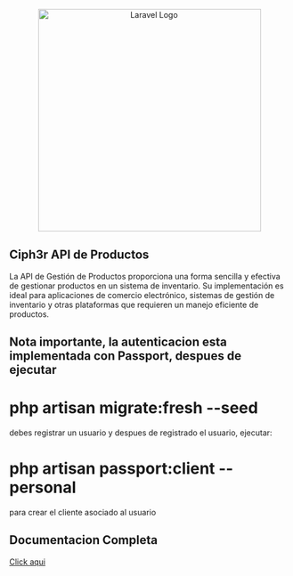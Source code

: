 <p align="center"><a href="https://laravel.com" target="_blank"><img src="https://raw.githubusercontent.com/laravel/art/master/logo-lockup/5%20SVG/2%20CMYK/1%20Full%20Color/laravel-logolockup-cmyk-red.svg" width="400" alt="Laravel Logo"></a></p>

## Ciph3r API de Productos
La API de Gestión de Productos proporciona una forma sencilla y efectiva de gestionar productos en un sistema de inventario. Su implementación es ideal para aplicaciones de comercio electrónico, sistemas de gestión de inventario y otras plataformas que requieren un manejo eficiente de productos.

## Nota importante, la autenticacion esta implementada con Passport, despues de ejecutar
# php artisan migrate:fresh --seed
debes registrar un usuario y despues de registrado el usuario, ejecutar: 
# php artisan passport:client --personal 
para crear el cliente asociado al usuario

## Documentacion Completa
<a target="_blank" href="https://documenter.getpostman.com/view/792934/2sAYk7SPay">Click aqui</a>
